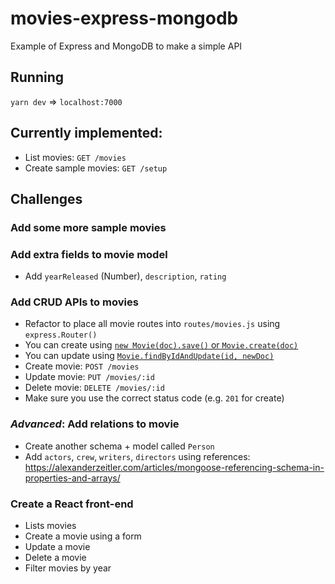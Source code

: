 # movies-express-mongodb
Example of Express and MongoDB to make a simple API

## Running

`yarn dev` => `localhost:7000`

## Currently implemented:

- List movies: `GET /movies`
- Create sample movies: `GET /setup`

## Challenges

### Add some more sample movies

### Add extra fields to movie model

- Add `yearReleased` (Number), `description`, `rating`

### Add CRUD APIs to movies

- Refactor to place all movie routes into `routes/movies.js` using `express.Router()`
- You can create using [`new Movie(doc).save()` or `Movie.create(doc)`](http://mongoosejs.com/docs/api.html#model_Model.create)
- You can update using [`Movie.findByIdAndUpdate(id, newDoc)`](http://mongoosejs.com/docs/api.html#model_Model.findByIdAndUpdate)
- Create movie: `POST /movies`
- Update movie: `PUT /movies/:id`
- Delete movie: `DELETE /movies/:id`
- Make sure you use the correct status code (e.g. `201` for create)

### *Advanced*: Add relations to movie
- Create another schema + model called `Person`
- Add `actors`, `crew`, `writers`, `directors` using references: https://alexanderzeitler.com/articles/mongoose-referencing-schema-in-properties-and-arrays/

### Create a React front-end

- Lists movies
- Create a movie using a form
- Update a movie
- Delete a movie
- Filter movies by year
